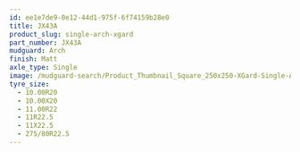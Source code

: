 ```yaml
---
id: ee1e7de9-0e12-44d1-975f-6f74159b28e0
title: JX43A
product_slug: single-arch-xgard
part_number: JX43A
mudguard: Arch
finish: Matt
axle_type: Single
image: /mudguard-search/Product_Thumbnail_Square_250x250-XGard-Single-Arch.jpg
tyre_size:
  - 10.00R20
  - 10.00X20
  - 11.00R22
  - 11R22.5
  - 11X22.5
  - 275/80R22.5
---
```

